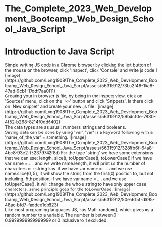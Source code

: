 # The_Complete_2023_Web_Development_Bootcamp_Web_Design_School_Java_Script

<h1>Introduction to Java Script</h1>
Simple writing JS code in a Chrome browser by clicking the left button of the mouse on the browser, click 'Inspect', click 'Console' and write js code
![image](https://github.com/Long1908/The_Complete_2023_Web_Development_Bootcamp_Web_Design_School_Java_Script/assets/56315912/73ba2f48-15a8-47ad-9cb1-17ddf7aa0111)
<br />
Creating your in browser js file, by being in the inspect view, click on 'Sources' menu, click on the '>>' button and click 'Snippets'. In there click on 'New snippet' and create
your new .js file.
![image](https://github.com/Long1908/The_Complete_2023_Web_Development_Bootcamp_Web_Design_School_Java_Script/assets/56315912/59b4cf0e-7830-4f52-b268-8214f0dd6402)
<br />
The data types are as usual: numbers, strings and booleans.
<br />
Saving data can be done by using 'var'. 'var' is a keyword following with a 'name_of_the_var' = something. 
![image](https://github.com/Long1908/The_Complete_2023_Web_Development_Bootcamp_Web_Design_School_Java_Script/assets/56315912/328ffb6f-64a8-4bc8-93e2-f52379742f8d)
For the type 'string' we have some extensions that we can use: length, slice(), toUpperCase(), toLowerCase()
if we have var name = .... and we write name.length, it will print us the number of characters our string has. 
if we have var name = .... and we use name.slice(0, 5), it will show the string from the first(0) position to, but not including, 5th position.
if we have var name = .... and we use toUpperCase(), it will change the whole string to have only upper case characters.
same principle goes for the toLowerCase. 
![image](https://github.com/Long1908/The_Complete_2023_Web_Development_Bootcamp_Web_Design_School_Java_Script/assets/56315912/50ea615f-d995-48ac-bfd7-faddce1cb823)
<br />
Like most programing languages JS, has Math.random(), which gives us a random number to a variable. The number is between 0 - 0.9999999999999999 or 0 inclusive to 1 excluded.
